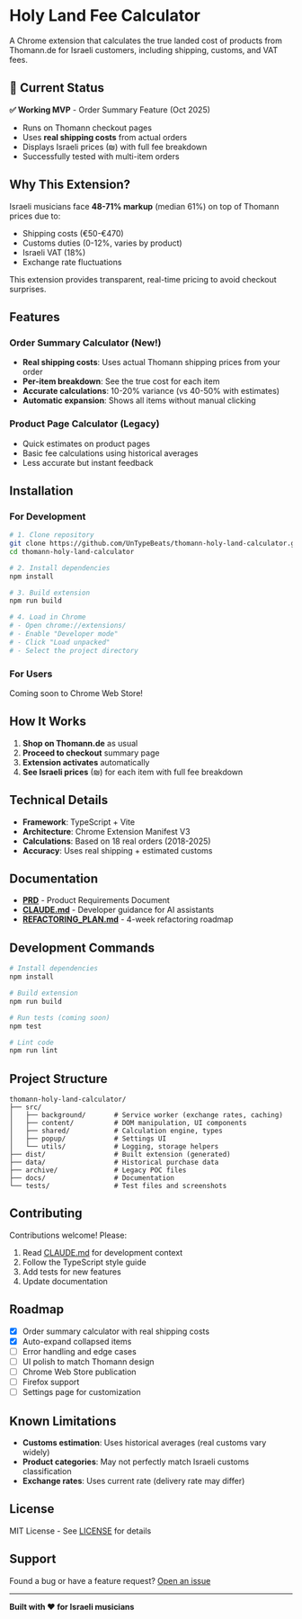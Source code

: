 # Holy Land Fee Calculator

A Chrome extension that calculates the true landed cost of products from Thomann.de for Israeli customers, including shipping, customs, and VAT fees.

## 🎯 Current Status

**✅ Working MVP** - Order Summary Feature (Oct 2025)
- Runs on Thomann checkout pages
- Uses **real shipping costs** from actual orders
- Displays Israeli prices (₪) with full fee breakdown
- Successfully tested with multi-item orders

## Why This Extension?

Israeli musicians face **48-71% markup** (median 61%) on top of Thomann prices due to:
- Shipping costs (€50-€470)
- Customs duties (0-12%, varies by product)
- Israeli VAT (18%)
- Exchange rate fluctuations

This extension provides transparent, real-time pricing to avoid checkout surprises.

## Features

### Order Summary Calculator (New!)
- **Real shipping costs**: Uses actual Thomann shipping prices from your order
- **Per-item breakdown**: See the true cost for each item
- **Accurate calculations**: 10-20% variance (vs 40-50% with estimates)
- **Automatic expansion**: Shows all items without manual clicking

### Product Page Calculator (Legacy)
- Quick estimates on product pages
- Basic fee calculations using historical averages
- Less accurate but instant feedback

## Installation

### For Development
```bash
# 1. Clone repository
git clone https://github.com/UnTypeBeats/thomann-holy-land-calculator.git
cd thomann-holy-land-calculator

# 2. Install dependencies
npm install

# 3. Build extension
npm run build

# 4. Load in Chrome
# - Open chrome://extensions/
# - Enable "Developer mode"
# - Click "Load unpacked"
# - Select the project directory
```

### For Users
Coming soon to Chrome Web Store!

## How It Works

1. **Shop on Thomann.de** as usual
2. **Proceed to checkout** summary page
3. **Extension activates** automatically
4. **See Israeli prices** (₪) for each item with full fee breakdown

## Technical Details

- **Framework**: TypeScript + Vite
- **Architecture**: Chrome Extension Manifest V3
- **Calculations**: Based on 18 real orders (2018-2025)
- **Accuracy**: Uses real shipping + estimated customs

## Documentation

- **[PRD](docs/PRD.md)** - Product Requirements Document
- **[CLAUDE.md](docs/CLAUDE.md)** - Developer guidance for AI assistants
- **[REFACTORING_PLAN.md](REFACTORING_PLAN.md)** - 4-week refactoring roadmap

## Development Commands

```bash
# Install dependencies
npm install

# Build extension
npm run build

# Run tests (coming soon)
npm test

# Lint code
npm run lint
```

## Project Structure

```
thomann-holy-land-calculator/
├── src/
│   ├── background/       # Service worker (exchange rates, caching)
│   ├── content/          # DOM manipulation, UI components
│   ├── shared/           # Calculation engine, types
│   ├── popup/            # Settings UI
│   └── utils/            # Logging, storage helpers
├── dist/                 # Built extension (generated)
├── data/                 # Historical purchase data
├── archive/              # Legacy POC files
├── docs/                 # Documentation
└── tests/                # Test files and screenshots
```

## Contributing

Contributions welcome! Please:
1. Read [CLAUDE.md](docs/CLAUDE.md) for development context
2. Follow the TypeScript style guide
3. Add tests for new features
4. Update documentation

## Roadmap

- [x] Order summary calculator with real shipping costs
- [x] Auto-expand collapsed items
- [ ] Error handling and edge cases
- [ ] UI polish to match Thomann design
- [ ] Chrome Web Store publication
- [ ] Firefox support
- [ ] Settings page for customization

## Known Limitations

- **Customs estimation**: Uses historical averages (real customs vary widely)
- **Product categories**: May not perfectly match Israeli customs classification
- **Exchange rates**: Uses current rate (delivery rate may differ)

## License

MIT License - See [LICENSE](LICENSE) for details

## Support

Found a bug or have a feature request?
[Open an issue](https://github.com/UnTypeBeats/thomann-holy-land-calculator/issues)

---

**Built with ❤️ for Israeli musicians**

